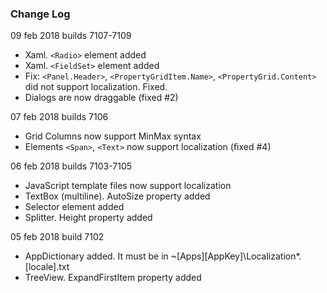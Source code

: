 ﻿### Change Log

09 feb 2018 builds 7107-7109
* Xaml. `<Radio>` element added
* Xaml. `<FieldSet>` element added
* Fix: `<Panel.Header>`, `<PropertyGridItem.Name>`, `<PropertyGrid.Content>` did not support localization. Fixed.
* Dialogs are now draggable (fixed #2)

07 feb 2018 builds 7106
* Grid Columns now support MinMax syntax
* Elements `<Span>`, `<Text>` now support localization (fixed #4)

06 feb 2018 builds 7103-7105
* JavaScript template files now support localization
* TextBox (multiline). AutoSize property added
* Selector element added
* Splitter. Height property added

05 feb 2018 build 7102
* AppDictionary added. It must be in ~\[Apps]\[AppKey]\Localization\*.[locale].txt
* TreeView. ExpandFirstItem property added

